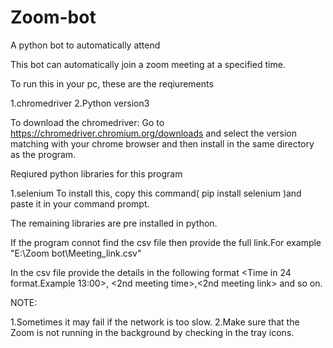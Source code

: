 # Zoom-bot
A python bot to automatically attend


This bot can automatically join a zoom meeting at a specified time.

To run this in your pc, these are the reqiurements

1.chromedriver
2.Python version3

To download the chromedriver: 
 Go to https://chromedriver.chromium.org/downloads 
 and select the version matching with your chrome browser and then install in the same directory as the program.

Reqiured python libraries for this program

1.selenium
  To install this, copy this command( pip install selenium )and paste it in your command prompt.

The remaining libraries are pre installed in python.

If the program connot find the csv file then provide the full link.For example "E:\\Zoom bot\\Meeting_link.csv"

In the csv file provide the details in the following format
<Time in 24 format.Example 13:00>, <full meeting link>
<2nd meeting time>,<2nd meeting link>
and so on.

NOTE:

1.Sometimes it may fail if the network is too slow.
2.Make sure that the Zoom is not running in the background by checking in the tray icons.
